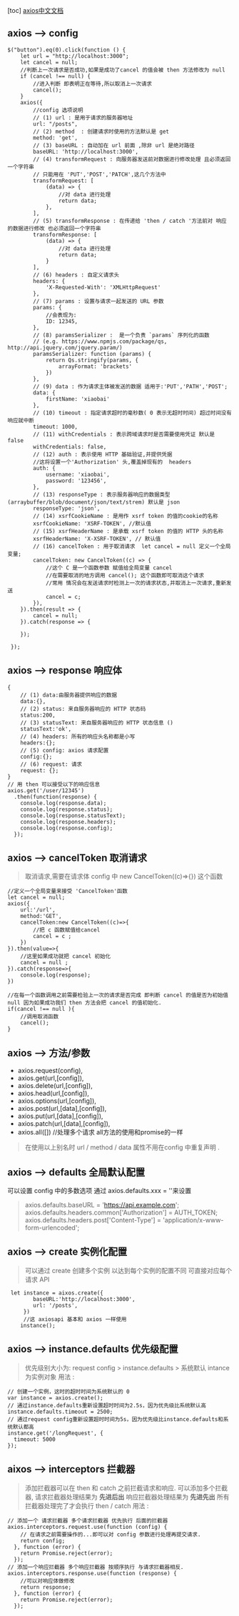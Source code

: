 [toc]
[axios中文文档](http://www.axios-js.com/)
## axios --> config
```
$("button").eq(0).click(function () {
    let url = "http://localhost:3000";
    let cancel = null;
    //判断上一次请求是否成功,如果是成功了cancel 的值会被 then 方法修改为 null 
    if (cancel !== null) {
        //进入判断 即表明正在等待,所以取消上一次请求
        cancel();
    }
    axios({
        //config 选项说明
        // (1) url : 是用于请求的服务器地址
        url: "/posts",
        // (2) method  : 创建请求时使用的方法默认是 get
        method: 'get',
        // (3) baseURL : 自动加在 url 前面 ,除非 url 是绝对路径
        baseURL: 'http://localhost:3000',
        // (4) transformRequest : 向服务器发送前对数据进行修改处理 且必须返回一个字符串
        // 只能用在 'PUT','POST','PATCH',这几个方法中
        transformRequest: [
            (data) => {
                //对 data 进行处理
                return data;
            },
        ],
        // (5) transformResponse : 在传递给 'then / catch '方法前对 响应 的数据进行修改 也必须返回一个字符串
        transformResponse: [
            (data) => {
                //对 data 进行处理 
                return data;
            }
        ],
        // (6) headers : 自定义请求头
        headers: {
            'X-Requested-With': 'XMLHttpRequest'
        },
        // (7) params : 设置与请求一起发送的 URL 参数 
        params: {
            //会表现为: 
            ID: 12345,
        },
        // (8) paramsSerializer :  是一个负责 `params` 序列化的函数
        // (e.g. https://www.npmjs.com/package/qs, http://api.jquery.com/jquery.param/)
        paramsSerializer: function (params) {
            return Qs.stringify(params, {
                arrayFormat: 'brackets'
            })
        },
        // (9) data : 作为请求主体被发送的数据 适用于:'PUT','PATH','POST';
        data: {
            firstName: 'xiaobai'
        },
        // (10) timeout : 指定请求超时的毫秒数( 0 表示无超时时间) 超过时间没有响应就中断
        timeout: 1000,
        // (11) withCredentials : 表示跨域请求时是否需要使用凭证 默认是 false
        withCredentials: false,
        // (12) auth : 表示使用 HTTP 基础验证,并提供凭据
        //这将设置一个'Authorization' 头,覆盖掉现有的  headers 
        auth: {
            username: 'xiaobai',
            password: '123456',
        },
        // (13) responseType : 表示服务器响应的数据类型 (arraybuffer/blob/document/json/text/strem) 默认是 json 
        responseType: 'json',
        // (14) xsrfCookieName : 是用作 xsrf token 的值的cookie的名称
        xsrfCookieName: 'XSRF-TOKEN', //默认值
        // (15) xsrfHeaderName : 是承载 xsrf token 的值的 HTTP 头的名称
        xsrfHeaderName: 'X-XSRF-TOKEN', // 默认值
        // (16) cancelToken : 用于取消请求  let cancel = null 定义一个全局变量;              
        cancelToken: new CancelToken((c) => {
            //这个 C 是一个函数参数 赋值给全局变量 cancel 
            //在需要取消的地方调用 cancel(); 这个函数即可取消这个请求
            //常用 情况会在发送请求时检测上一次的请求状态,并取消上一次请求,重新发送
            cancel = c;
        }),
    }).then(result => {
        cancel = null;
    }).catch(response => {

    });

 });

```
## axios --> response 响应体
```
{
    // (1) data:由服务器提供响应的数据
    data:{},
    // (2) status: 来自服务器响应的 HTTP 状态码
    status:200,
    // (3) statusText: 来自服务器响应的 HTTP 状态信息 ()
    statusText:'ok',
    // (4) headers: 所有的响应头名称都是小写
    headers:{};
    // (5) config: axios 请求配置
    config:{};
    // (6) request: 请求
    request: {};
}
// 用 then 可以接受以下的响应信息
axios.get('/user/12345')
  .then(function(response) {
    console.log(response.data);
    console.log(response.status);
    console.log(response.statusText);
    console.log(response.headers);
    console.log(response.config);
  });
```
## axios --> cancelToken 取消请求
> 取消请求,需要在请求体 config 中 new CancelToken((c)=>{}) 这个函数
```
//定义一个全局变量来接受 'CancelToken'函数
let cancel = null;
axios({
    url:'/url',
    method:'GET',
    cancelToken:new CancelToken((c)=>{
        //把 c 函数赋值给cancel 
        cancel = c ;
    })
}).then(value=>{
    //这里如果成功就把 cancel 初始化
    cancel = null ;
}).catch(response=>{
    console.log(response);
})

//在每一个函数调用之前需要检验上一次的请求是否完成 即判断 cancel 的值是否为初始值 null 因为如果成功我们 then 方法会把 cancel 的值初始化.
if(cancel !== null ){
    //调用取消函数
    cancel();
}

```
## axios --> 方法/参数
* axios.request(config),
* axios.get(url,[config]),
* axios.delete(url,[config]),
* axios.head(url,[config]),
* axios.options(url,[config]),
* axios.post(url,[data],[config]),
* axios.put(url,[data],[config]),
* axios.patch(url,[data],[config]),
* axios.all([]) //处理多个请求 all方法的使用和promise的一样
> 在使用以上别名时 url / method / data 属性不用在config 中重复声明 .
> 
## axios --> defaults 全局默认配置
可以设置 config 中的多数选项 通过 axios.defaults.xxx = ''来设置
> axios.defaults.baseURL = 'https://api.example.com';
> axios.defaults.headers.common['Authorization'] = AUTH_TOKEN;
> axios.defaults.headers.post['Content-Type'] = 'application/x-www-form-urlencoded';
## axios --> create 实例化配置
> 可以通过 create 创建多个实例 以达到每个实例的配置不同 可直接对应每个请求 API
```
 let instance = aixos.create({
        baseURL:'http://localhost:3000',
        url: '/posts',
     })
     //这 axiosapi 基本和 axios 一样使用
    instance();
```
## axios --> instance.defaults 优先级配置
> 优先级别大小为: request config > instance.defaults > 系统默认
> intance 为实例对象
> 用法 : 
```
// 创建一个实例，这时的超时时间为系统默认的 0
var instance = axios.create();
// 通过instance.defaults重新设置超时时间为2.5s，因为优先级比系统默认高
instance.defaults.timeout = 2500;
// 通过request config重新设置超时时间为5s，因为优先级比instance.defaults和系统默认都高
instance.get('/longRequest', {
  timeout: 5000
});
```
## aixos --> interceptors 拦截器
> 添加拦截器可以在 then 和 catch 之前拦截请求和响应.
> 可以添加多个拦截器, 请求拦截器处理结果为 **先进后出**
> 响应拦截器处理结果为 **先进先出**
> 所有拦截器处理完了才会执行 then / catch 
>用法 : 
```
// 添加一个 请求拦截器 多个请求拦截器 优先执行 后面的拦截器
axios.interceptors.request.use(function (config) {
    // 在请求之前需要操作的...即可以对 config 参数进行处理再提交请求.
    return config;
  }, function (error) {
    return Promise.reject(error);
  });
// 添加一个响应拦截器 多个响应拦截器 按顺序执行 与请求拦截器相反.
axios.interceptors.response.use(function (response) {
    //可以对响应体做修改
    return response;
  }, function (error) {
    return Promise.reject(error);
  });
```
